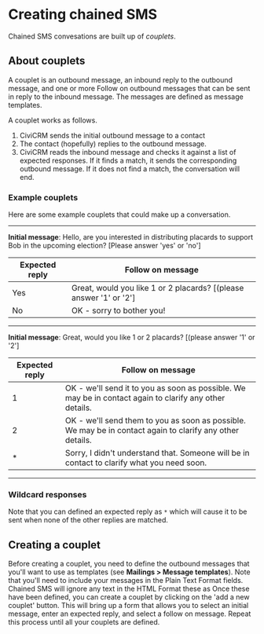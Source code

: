 # Creating chained SMS

Chained SMS convesations are built up of *couplets*.

## About couplets

A couplet is an outbound message, an inbound reply to the outbound message, and one or more Follow on outbound messages that can be sent in reply to the inbound message.  The messages are defined as message templates.

A couplet works as follows.

1. CiviCRM sends the initial outbound message to a contact
2. The contact (hopefully) replies to the outbound message.
3. CiviCRM reads the inbound message and checks it against a list of expected responses. If it finds a match, it sends the corresponding outbound message. If it does not find a match, the conversation will end.

### Example couplets

Here are some example couplets that could make up a conversation.

---

**Initial message**: Hello, are you interested in distributing placards to support Bob in the upcoming election? [Please answer 'yes' or 'no']

Expected reply | Follow on message
-------------- | ----------------------------------------
Yes            | Great, would you like 1 or 2 placards? [(please answer '1' or '2']
No             | OK - sorry to bother you!

---

**Initial message**: Great, would you like 1 or 2 placards? [(please answer '1' or '2']

Expected reply | Follow on message
-------------- | ---------------------------------------------
1              | OK - we'll send it to you as soon as possible. We may be in contact again to clarify any other details.
2              | OK - we'll send them to you as soon as possible. We may be in contact again to clarify any other details.
*              | Sorry, I didn't understand that. Someone will be in contact to clarify what you need soon.

---

### Wildcard responses

Note that you can defined an expected reply as `*` which will cause it to be sent when none of the other replies are matched.

## Creating a couplet

Before creating a couplet, you need to define the outbound messages that you'll want to use as templates (see **Mailings > Message templates**). Note that you'll need to include your messages in the Plain Text Format fields. Chained SMS will ignore any text in the HTML Format these as Once these have been defined, you can create a couplet by clicking on the 'add a new couplet' button. This will bring up a form that allows you to select an initial message, enter an expected reply, and select a follow on message. Repeat this process until all your couplets are defined.
